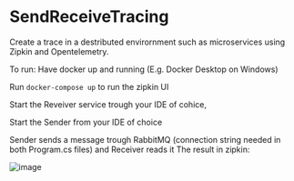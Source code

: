 # SendReceiveTracing

Create a trace in a destributed envirornment such as microservices using Zipkin and Opentelemetry.

To run: Have docker up and running (E.g. Docker Desktop on Windows)

Run `docker-compose up` to run the zipkin UI

Start the Reveiver service trough your IDE of cohice,

Start the Sender from your IDE of choice

Sender sends a message trough RabbitMQ (connection string needed in both Program.cs files) and Receiver reads it
The result in zipkin:

![image](https://user-images.githubusercontent.com/40688355/227172054-7292ece4-62c5-46d7-b1ba-e130b74efbb1.png)
